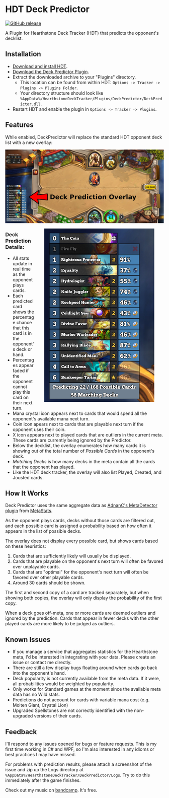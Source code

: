 # HDT Deck Predictor

[![GitHub release](https://img.shields.io/badge/release-1.0.0-green.svg)](https://github.com/fatheroctopus/hdt-deck-predictor/releases/latest)

A Plugin for Hearthstone Deck Tracker (HDT) that predicts the opponent's decklist.

## Installation
- [Download and install HDT](https://hsdecktracker.net/).
- [Download the Deck Predictor Plugin](https://github.com/fatheroctopus/hdt-deck-predictor/releases/latest).
- Extract the downloaded archive to your "Plugins" directory.
  - This location can be found from within HDT: `Options -> Tracker -> Plugins -> Plugins Folder`.
  - Your directory structure should look like `%AppData%/HearthstoneDeckTracker/Plugins/DeckPredictor/DeckPredictor.dll`.
- Restart HDT and enable the plugin in `Options -> Tracker -> Plugins`.

## Features
While enabled, DeckPredictor will replace the standard HDT opponent deck list with a new overlay:

![Overlay](Images/overlay.png)

<div>
<img align="right" src="Images/closeup.png" hspace="30">
</div>

### Deck Prediction Details:
- All stats update in real time as the opponent plays cards.
- Each predicted card shows the percentage chance that this card is in the opponent's deck or hand.
- Percentages appear faded if the opponent cannot play this card on their next turn.
- Mana crystal icon appears next to cards that would spend all the opponent's available mana next turn.
- Coin icon apears next to cards that are playable next turn if the opponent uses their coin.
- X icon appears next to played cards that are outliers in the current meta. These cards are currently being ignored by the Predictor.
- Below the decklist, the overlay enumerates how many cards it is showing out of the total number of *Possible Cards* in the opponent's deck.
- *Matching Decks* is how many decks in the meta contain all the cards that the opponent has played.
- Like the HDT deck tracker, the overlay will also list Played, Created, and Jousted cards.

## How It Works

Deck Predictor uses the same aggregate data as [AdnanC's MetaDetector plugin](https://github.com/AdnanC/HDT.Plugins.MetaDetector) from [MetaStats](http://metastats.net/).

As the opponent plays cards, decks without those cards are filtered out, and each possible card is assigned a probability based on how often it appears in the list of possible decks.

The overlay does not display every possible card, but shows cards based on these heuristics:
 1. Cards that are sufficiently likely will usually be displayed.
 2. Cards that are playable on the opponent's next turn will often be favored over unplayable cards.
 3. Cards that are "optimal" for the opponent's next turn will often be favored over other playable cards.
 4. Around 30 cards should be shown.

The first and second copy of a card are tracked separately, but when showing both copies, the overlay will only display the probability of the first copy.

When a deck goes off-meta, one or more cards are deemed outliers and ignored by the prediction. Cards that appear in fewer decks with the other played cards are more likely to be judged as outliers.

## Known Issues
 - If you manage a service that aggregates statistics for the Hearthstone meta, I'd be interested in integrating with your data. Please create an issue or contact me directly.
 - There are still a few display bugs floating around when cards go back into the opponent's hand.
 - Deck popularity is not currently available from the meta data. If it were, all probabilities would be weighted by popularity.
 - Only works for Standard games at the moment since the available meta data has no Wild stats.
 - Predictions do not account for cards with variable mana cost (e.g. Molten Giant, Crystal Lion)
 - Upgraded Spellstones are not correctly identified with the non-upgraded versions of their cards.

## Feedback
I'll respond to any issues opened for bugs or feature requests.
This is my first time working in C# and WPF, so I'm also interested in any idioms or best practices I may have missed.

For problems with prediction results, please attach a screenshot of the issue and zip up the Logs directory at `%AppData%/HearthstoneDeckTracker/DeckPredictor/Logs`.
Try to do this immediately after the game finishes.

Check out my music on [bandcamp](https://fatheroctopus.bandcamp.com).  It's free.
